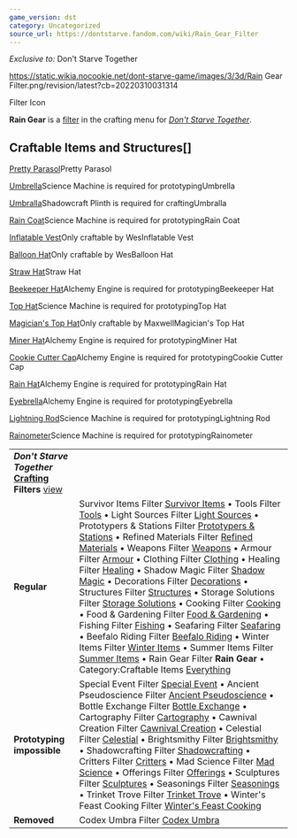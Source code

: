 ```yaml
---
game_version: dst
category: Uncategorized
source_url: https://dontstarve.fandom.com/wiki/Rain_Gear_Filter
---
```


*Exclusive to:* Don't Starve Together

 https://static.wikia.nocookie.net/dont-starve-game/images/3/3d/Rain Gear Filter.png/revision/latest?cb=20220310031314 

Filter Icon

 

**Rain Gear** is a [filter](/wiki/Crafting#Crafting_Filter "Crafting") in the crafting menu for *[Don't Starve Together](/wiki/Don%27t_Starve_Together "Don't Starve Together")*.

## Craftable Items and Structures[]

[Pretty Parasol](/wiki/Pretty_Parasol "Pretty Parasol")Pretty Parasol

[Umbrella](/wiki/Umbrella "Umbrella")Science Machine is required for prototypingUmbrella

[Umbralla](/wiki/Umbralla "Umbralla")Shadowcraft Plinth is required for craftingUmbralla

[Rain Coat](/wiki/Rain_Coat "Rain Coat")Science Machine is required for prototypingRain Coat

[Inflatable Vest](/wiki/Inflatable_Vest "Inflatable Vest")Only craftable by WesInflatable Vest

[Balloon Hat](/wiki/Balloon_Hat "Balloon Hat")Only craftable by WesBalloon Hat

[Straw Hat](/wiki/Straw_Hat "Straw Hat")Straw Hat

[Beekeeper Hat](/wiki/Beekeeper_Hat "Beekeeper Hat")Alchemy Engine is required for prototypingBeekeeper Hat

[Top Hat](/wiki/Top_Hat "Top Hat")Science Machine is required for prototypingTop Hat

[Magician's Top Hat](/wiki/Magician%27s_Top_Hat "Magician's Top Hat")Only craftable by MaxwellMagician's Top Hat

[Miner Hat](/wiki/Miner_Hat "Miner Hat")Alchemy Engine is required for prototypingMiner Hat

[Cookie Cutter Cap](/wiki/Cookie_Cutter_Cap "Cookie Cutter Cap")Alchemy Engine is required for prototypingCookie Cutter Cap

[Rain Hat](/wiki/Rain_Hat "Rain Hat")Alchemy Engine is required for prototypingRain Hat

[Eyebrella](/wiki/Eyebrella "Eyebrella")Alchemy Engine is required for prototypingEyebrella

[Lightning Rod](/wiki/Lightning_Rod "Lightning Rod")Science Machine is required for prototypingLightning Rod

[Rainometer](/wiki/Rainometer "Rainometer")Science Machine is required for prototypingRainometer

|  |  |
| --- | --- |
| ***Don't Starve Together* [Crafting](/wiki/Crafting "Crafting") Filters** [view](/wiki/Template:Crafting_Filters "Template:Crafting Filters") | |
| **Regular** | Survivor Items Filter [Survivor Items](/wiki/Survivor_Items_Filter "Survivor Items Filter") • Tools Filter [Tools](/wiki/Tools_Filter "Tools Filter") • Light Sources Filter [Light Sources](/wiki/Light_Sources_Filter "Light Sources Filter") • Prototypers & Stations Filter [Prototypers & Stations](/wiki/Prototypers_%26_Stations_Filter "Prototypers & Stations Filter") • Refined Materials Filter [Refined Materials](/wiki/Refined_Materials_Filter "Refined Materials Filter") • Weapons Filter [Weapons](/wiki/Weapons_Filter "Weapons Filter") • Armour Filter [Armour](/wiki/Armour_Filter "Armour Filter") • Clothing Filter [Clothing](/wiki/Clothing_Filter "Clothing Filter") • Healing Filter [Healing](/wiki/Healing_Filter "Healing Filter") • Shadow Magic Filter [Shadow Magic](/wiki/Shadow_Magic_Filter "Shadow Magic Filter") • Decorations Filter [Decorations](/wiki/Decorations_Filter "Decorations Filter") • Structures Filter [Structures](/wiki/Structures_Filter "Structures Filter") • Storage Solutions Filter [Storage Solutions](/wiki/Storage_Solutions_Filter "Storage Solutions Filter") • Cooking Filter [Cooking](/wiki/Cooking_Filter "Cooking Filter") • Food & Gardening Filter [Food & Gardening](/wiki/Food_%26_Gardening_Filter "Food & Gardening Filter") • Fishing Filter [Fishing](/wiki/Fishing_Filter "Fishing Filter") • Seafaring Filter [Seafaring](/wiki/Seafaring_Filter "Seafaring Filter") • Beefalo Riding Filter [Beefalo Riding](/wiki/Beefalo_Riding_Filter "Beefalo Riding Filter") • Winter Items Filter [Winter Items](/wiki/Winter_Items_Filter "Winter Items Filter") • Summer Items Filter [Summer Items](/wiki/Summer_Items_Filter "Summer Items Filter") • Rain Gear Filter **Rain Gear** • Category:Craftable Items [Everything](/wiki/Category:Craftable_Items "Category:Craftable Items") |
| **Prototyping impossible** | Special Event Filter [Special Event](/wiki/Special_Event_Filter "Special Event Filter") • Ancient Pseudoscience Filter [Ancient Pseudoscience](/wiki/Ancient_Pseudoscience_Filter "Ancient Pseudoscience Filter") • Bottle Exchange Filter [Bottle Exchange](/wiki/Bottle_Exchange_Filter "Bottle Exchange Filter") • Cartography Filter [Cartography](/wiki/Cartography_Filter "Cartography Filter") • Cawnival Creation Filter [Cawnival Creation](/wiki/Cawnival_Creation_Filter "Cawnival Creation Filter") • Celestial Filter [Celestial](/wiki/Celestial_Filter "Celestial Filter") • Brightsmithy Filter [Brightsmithy](/wiki/Brightsmithy_Filter "Brightsmithy Filter") • Shadowcrafting Filter [Shadowcrafting](/wiki/Shadowcrafting_Filter "Shadowcrafting Filter") • Critters Filter [Critters](/wiki/Critters_Filter "Critters Filter") • Mad Science Filter [Mad Science](/wiki/Mad_Science_Filter "Mad Science Filter") • Offerings Filter [Offerings](/wiki/Offerings_Filter "Offerings Filter") • Sculptures Filter [Sculptures](/wiki/Sculptures_Filter "Sculptures Filter") • Seasonings Filter [Seasonings](/wiki/Seasonings_Filter "Seasonings Filter") • Trinket Trove Filter [Trinket Trove](/wiki/Trinket_Trove_Filter "Trinket Trove Filter") • Winter's Feast Cooking Filter [Winter's Feast Cooking](/wiki/Winter%27s_Feast_Cooking_Filter "Winter's Feast Cooking Filter") |
| **Removed** | Codex Umbra Filter [Codex Umbra](/wiki/Codex_Umbra_Filter "Codex Umbra Filter") |